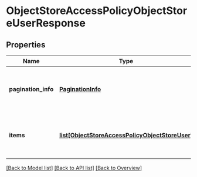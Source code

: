 # ObjectStoreAccessPolicyObjectStoreUserResponse

## Properties
Name | Type | Description | Notes
------------ | ------------- | ------------- | -------------
**pagination_info** | [**PaginationInfo**](PaginationInfo.md) | pagination information, only available in GET requests | [optional] 
**items** | [**list[ObjectStoreAccessPolicyObjectStoreUser]**](ObjectStoreAccessPolicyObjectStoreUser.md) | A list of object store users for object store access policies. | [optional] 

[[Back to Model list]](index.md#documentation-for-models) [[Back to API list]](index.md#endpoint-properties) [[Back to Overview]](index.md)


